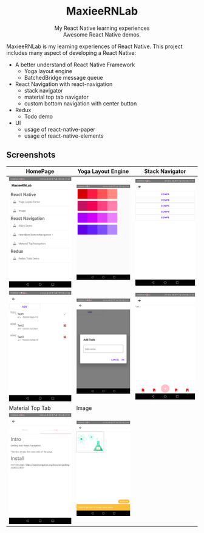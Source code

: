 <h1 align="center">MaxieeRNLab</h1>

<p align="center">
  My React Native learning experiences<br>
  Awesome React Native demos.
</p>

MaxieeRNLab is my learning experiences of React Native. This project includes many aspect of developing a React
 Native:

- A better understand of React Native Framework
  - Yoga layout engine
  - BatchedBridge message queue
- React Navigation with react-navigation
  - stack navigator
  - material top tab navigator
  - custom bottom navigation with center button
- Redux
  - Todo demo
- UI
  - usage of react-native-paper
  - usage of react-native-elements

## Screenshots

|HomePage|Yoga Layout Engine|Stack Navigator|
|--|--|---|
|![](./images/001.png)|![](./images/002.png)|![](./images/003.png)|Redux Todo 1|Redux Todo 2|Custom Bottom Navigator|
|![](./images/004.png)|![](./images/005.png)|![](./images/006.png)|
|Material Top Tab|Image||
|![](./images/007.png)|![](./images/008.png)||